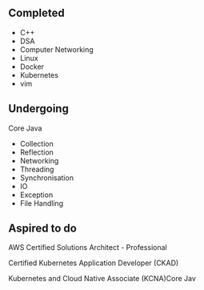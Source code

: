 ## Completed 
- C++
- DSA
- Computer Networking
- Linux
- Docker 
- Kubernetes
- vim 


## Undergoing
Core Java
- Collection
- Reflection
- Networking
- Threading
- Synchronisation
- IO
- Exception
- File Handling

## Aspired to do
AWS Certified Solutions Architect - Professional

Certified Kubernetes Application Developer (CKAD)

Kubernetes and Cloud Native Associate (KCNA)Core Jav
